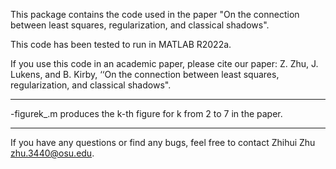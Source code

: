 
This package contains the code used in the paper "On the connection between least squares, regularization, and classical shadows". 

This code has been tested to run in MATLAB R2022a.

If you use this code in an academic paper, please cite our paper:
Z. Zhu, J. Lukens, and B. Kirby, ‘‘On the connection between least squares, regularization, and classical shadows".
 
----------------------------------

-figurek_.m produces the k-th figure for k from 2 to 7 in the paper.

----------------------------------

If you have any questions or find any bugs, feel free to contact Zhihui Zhu <zhu.3440@osu.edu>.